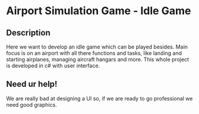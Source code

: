 # Airport Simulation Game - Idle Game

## Description
Here we want to develop an idle game which can be played besides.
Main focus is on an airport with all there functions and tasks, like landing and starting airplanes, managing aircraft hangars and more.
This whole project is developed in c# with user interface.

## Need ur help!
We are really bad at designing a UI so, if we are ready to go professional we need good graphics. 
